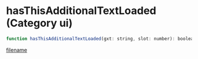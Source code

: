 # hasThisAdditionalTextLoaded (Category ui)

```js
function hasThisAdditionalTextLoaded(gxt: string, slot: number): boolean
```

[filename](hasThisAdditionalTextLoaded_m.md ':include')